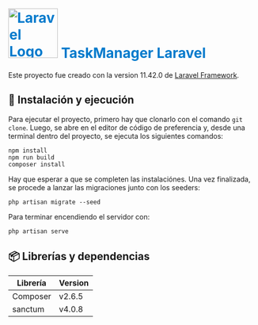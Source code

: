 <h1 style="color: #007acc;"><img src="https://raw.githubusercontent.com/laravel/art/master/logo-lockup/5%20SVG/2%20CMYK/1%20Full%20Color/laravel-logolockup-cmyk-red.svg" width="100" alt="Laravel Logo"> TaskManager Laravel</h1>
Este proyecto fue creado con la version 11.42.0 de <a href="https://laravel.com" target="_blank">Laravel Framework</a>.

## 🚀 Instalación y ejecución
Para ejecutar el proyecto, primero hay que clonarlo con el comando `git clone`. Luego, se abre en el editor de código de preferencia y, desde una terminal dentro del proyecto, se ejecuta los siguientes comandos:

```
npm install
npm run build
composer install
```

Hay que esperar a que se completen las instalaciónes. Una vez finalizada, se procede a lanzar las migraciones junto con los seeders:

```
php artisan migrate --seed
```
Para terminar encendiendo el servidor con:

```
php artisan serve
```

## 📦 Librerías y dependencias

| Librería | Version | 
| ---------- | ----- |
| Composer | v2.6.5 |
| sanctum | v4.0.8 |
